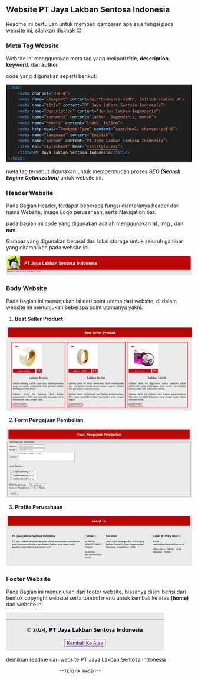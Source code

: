 ## Website PT Jaya Lakban Sentosa Indonesia

Readme ini bertujuan untuk memberi gambaran apa saja fungsi pada website ini, silahkan disimak 😊

### Meta Tag Website

Website ini menggunakan meta tag yang meliputi **title**, **description**, **keyword**, dan **author**

code yang digunakan seperti berikut:

![Meta Tag](asset\CodeMetaTag.PNG)

meta tag tersebut digunakan untuk mempermudah proses ***SEO (Search Engine Optimization)*** untuk website ini.

### Header Website

Pada Bagian Header, terdapat beberapa fungsi diantaranya header dari nama Website, Image Logo perusahaan, serta Navigation bar.

pada bagian ini,code yang digunakan adalah menggunakan **h1**, **img** , dan **nav**.

Gambar yang digunakan berasal dari lokal storage untuk seluruh gambar yang ditampilkan pada website ini.

![header](asset\HeaderWebsite.PNG)

### Body Website

Pada bagian ini menunjukan isi dari point utama dari website, di dalam website ini menunjukan beberapa point utamanya yakni:

1. **Best Seller Product**

![bestseller](asset\Bestseller.PNG)

2. **Form Pengajuan Pembelian**

![form](asset\Formpembelian.PNG)

3. **Profile Perusahaan**

![profile](asset\profile.PNG)

### Footer Website

Pada Bagian ini menunjukan dari footer website, biasanya disini berisi dari bentuk copyright website serta tombol menu untuk kembali ke atas **(home)** dari website ini

![footer](asset\footer.PNG)

demikian readme dari website PT Jaya Lakban Sentosa Indonesia

                        **TERIMA KASIH**



